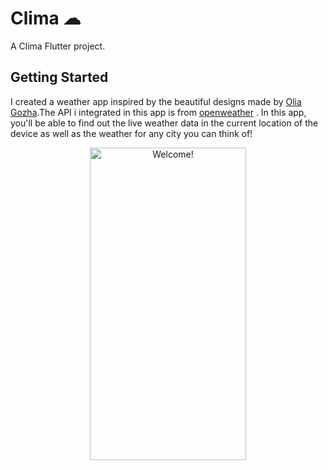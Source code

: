 # Clima ☁

A Clima Flutter project.

## Getting Started

I created a weather app inspired by the beautiful designs made by [Olia Gozha](https://dribbble.com/shots/4663154-).The API i integrated in this app is from [openweather](https://openweathermap.org/) .
In this app, you'll be able to find out the live weather data in the current location of the device as well as the weather for any city you can think of!


<div align="center" width="50">

<img src="https://github.com/londonappbrewery/Images/blob/master/clima-demo.gif" alt="Welcome!" width="250" height= "500" />

</div>

